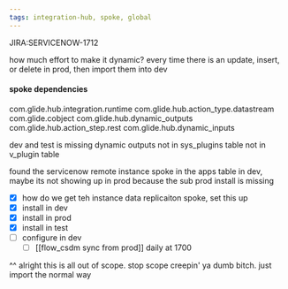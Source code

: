 ```yaml
---
tags: integration-hub, spoke, global
---
```

JIRA:SERVICENOW-1712

how much effort to make it dynamic? 
every time there is an update, insert, or delete in prod, then import them into dev 

#### spoke dependencies 
com.glide.hub.integration.runtime
com.glide.hub.action_type.datastream
com.glide.cobject
com.glide.hub.dynamic_outputs
com.glide.hub.action_step.rest
com.glide.hub.dynamic_inputs

dev and test is missing dynamic outputs 
not in sys_plugins table 
not in v_plugin table 

found the servicenow remote instance spoke in the apps table in dev, maybe its not showing up in prod because the sub prod install is missing 

- [x] how do we get teh instance data replicaiton spoke, set this up
- [x] install in dev
- [x] install in prod 
- [x] install in test 
- [ ] configure in dev
	- [ ] [[flow_csdm sync from prod]] daily at 1700

^^ alright this is all out of scope. stop scope creepin' ya dumb bitch. just import the normal way 